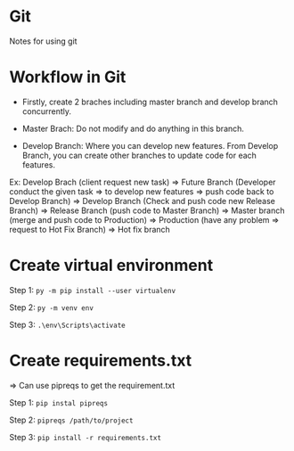 # Git
Notes for using git

# Workflow in Git

- Firstly, create 2 braches including master branch and develop branch concurrently.

- Master Brach: Do not modify and do anything in this branch.

- Develop Branch: Where you can develop new features. From Develop Branch, you can create other branches to update code for each features.

Ex: Develop Brach (client request new task) => Future Branch (Developer conduct the given task => to develop new features => push code back to Develop Branch) => Develop Branch (Check and push code new Release Branch) => Release Branch (push code to Master Branch) => Master branch (merge and push code to Production) => Production (have any problem => request to Hot Fix Branch) => Hot fix branch

# Create virtual environment

Step 1: `py -m pip install --user virtualenv`

Step 2: `py -m venv env`

Step 3: `.\env\Scripts\activate`

# Create requirements.txt
=> Can use pipreqs to get the requirement.txt 

Step 1: `pip instal pipreqs`

Step 2: `pipreqs /path/to/project`

Step 3: `pip install -r requirements.txt`
